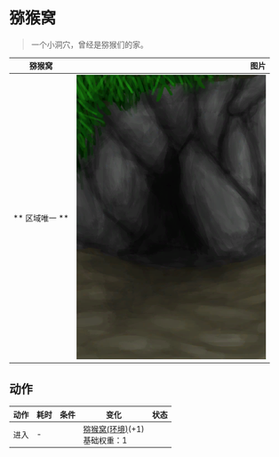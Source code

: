 # 猕猴窝  
> 一个小洞穴，曾经是猕猴们的家。  
  
  猕猴窝  |   图片   
 ----  |  ----:   
 ** 区域唯一 **  |  ![](Sprite/DarkCaveEntrance.png)   
  
## 动作  
动作  |  耗时  |  条件  |  变化  |  状态  
----  |  ----  |  ----  |  ----  |  ----  
进入<br>  |  -  |    |  [猕猴窝(环境)](Env_MacaqueDen.md)(+1)<br>基础权重：1<br>  |    
